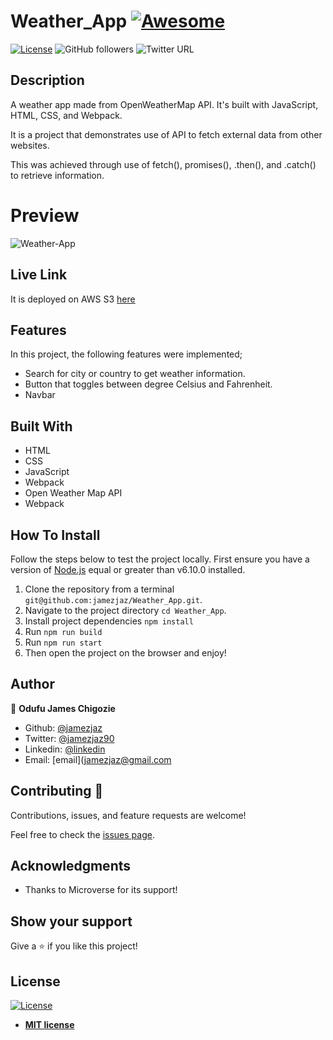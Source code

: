 # Weather_App [![Awesome](https://cdn.rawgit.com/sindresorhus/awesome/d7305f38d29fed78fa85652e3a63e154dd8e8829/media/badge.svg)](https://github.com/jamezjaz/Weather_App)

[![License](https://img.shields.io/badge/License-MIT-green.svg)]()
![GitHub followers](https://img.shields.io/github/followers/Jamezjaz?label=jamezjaz&style=social)
![Twitter URL](https://img.shields.io/twitter/follow/jamezjaz90?label=Follow&style=social)


## Description

A weather app made from OpenWeatherMap API. It's built with JavaScript, HTML, CSS, and Webpack.

It is a project that demonstrates use of API to fetch external data from other websites.

This was achieved through use of fetch(), promises(), .then(), and .catch() to retrieve information.

# Preview
![Weather-App](https://user-images.githubusercontent.com/57812000/98606355-c03eea00-22ac-11eb-8ed3-869b41c6d73b.png)

## Live Link

It is deployed on AWS S3 [here](http://weather-app1.s3-website.us-east-2.amazonaws.com/)

## Features

In this project, the following features were implemented;

- Search for city or country to get weather information.
- Button that toggles between degree Celsius and Fahrenheit.
- Navbar

## Built With

- HTML
- CSS
- JavaScript
- Webpack
- Open Weather Map API
- Webpack

## How To Install

Follow the steps below to test the project locally. First ensure you have a version of [Node.js](http://nodejs.org/) equal or greater than v6.10.0 installed.

1. Clone the repository from a terminal `git@github.com:jamezjaz/Weather_App.git`.
2. Navigate to the project directory `cd Weather_App`.
3. Install project dependencies `npm install`
4. Run ``` npm run build ```<br>
5. Run ``` npm run start ```<br>
6. Then open the project on the browser and enjoy!


## Author

👤 **Odufu James Chigozie**

- Github: [@jamezjaz](https://github.com/jamezjaz)
- Twitter: [@jamezjaz90](https://twitter.com/jamezjaz90)
- Linkedin: [@linkedin](https://www.linkedin.com/in/jamesgozieodufu/)
- Email: [email](jamezjaz@gmail.com


## Contributing 🤝

Contributions, issues, and feature requests are welcome!

Feel free to check the [issues page](https://github.com/jamezjaz/Weather_App/issues).

## Acknowledgments

- Thanks to Microverse for its support!

## Show your support

Give a ⭐️ if you like this project!

## License

[![License](http://img.shields.io/:license-mit-blue.svg?style=flat-square)](http://badges.mit-license.org)

- **[MIT license](http://opensource.org/licenses/mit-license.php)**